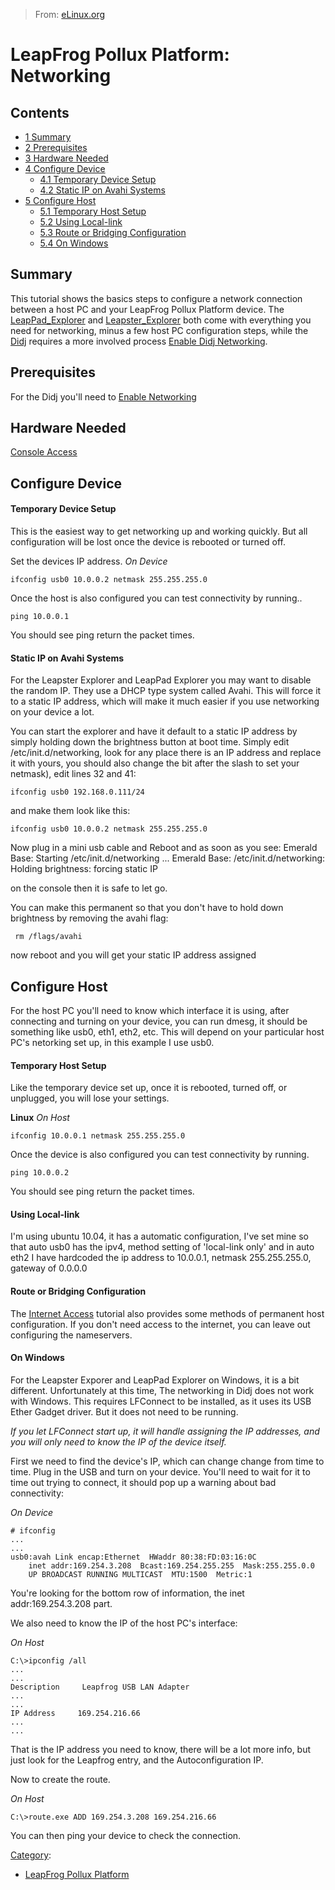 > From: [eLinux.org](http://eLinux.org/LeapFrog_Pollux_Platform:_Networking "http://eLinux.org/LeapFrog_Pollux_Platform:_Networking")


# LeapFrog Pollux Platform: Networking



## Contents

-   [1 Summary](#summary)
-   [2 Prerequisites](#prerequisites)
-   [3 Hardware Needed](#hardware-needed)
-   [4 Configure Device](#configure-device)
    -   [4.1 Temporary Device Setup](#temporary-device-setup)
    -   [4.2 Static IP on Avahi Systems](#static-ip-on-avahi-systems)
-   [5 Configure Host](#configure-host)
    -   [5.1 Temporary Host Setup](#temporary-host-setup)
    -   [5.2 Using Local-link](#using-local-link)
    -   [5.3 Route or Bridging
        Configuration](#route-or-bridging-configuration)
    -   [5.4 On Windows](#on-windows)

## Summary

This tutorial shows the basics steps to configure a network connection
between a host PC and your LeapFrog Pollux Platform device. The
[LeapPad\_Explorer](http://eLinux.org/LeapPad_Explorer "LeapPad Explorer") and
[Leapster\_Explorer](http://eLinux.org/Leapster_Explorer "Leapster Explorer") both come
with everything you need for networking, minus a few host PC
configuration steps, while the [Didj](http://eLinux.org/Didj "Didj") requires a more
involved process [Enable Didj
Networking](http://eLinux.org/Didj_Enable_Networking "Didj Enable Networking").

## Prerequisites

For the Didj you'll need to [Enable
Networking](http://eLinux.org/Didj_Enable_Networking "Didj Enable Networking")



## Hardware Needed

[Console
Access](http://eLinux.org/LeapFrog_Pollux_Platform:_Console_Access "LeapFrog Pollux Platform: Console Access")



## Configure Device

#### Temporary Device Setup

This is the easiest way to get networking up and working quickly. But
all configuration will be lost once the device is rebooted or turned
off.

Set the devices IP address. *On Device*

    ifconfig usb0 10.0.0.2 netmask 255.255.255.0

Once the host is also configured you can test connectivity by running..

    ping 10.0.0.1

You should see ping return the packet times.



#### Static IP on Avahi Systems

For the Leapster Explorer and LeapPad Explorer you may want to disable
the random IP. They use a DHCP type system called Avahi. This will force
it to a static IP address, which will make it much easier if you use
networking on your device a lot.

You can start the explorer and have it default to a static IP address by
simply holding down the brightness button at boot time. Simply edit
/etc/init.d/networking, look for any place there is an IP address and
replace it with yours, you should also change the bit after the slash to
set your netmask), edit lines 32 and 41:

    ifconfig usb0 192.168.0.111/24


 and make them look like this:

    ifconfig usb0 10.0.0.2 netmask 255.255.255.0


 Now plug in a mini usb cable and Reboot and as soon as you see: Emerald
Base: Starting /etc/init.d/networking ... Emerald Base:
/etc/init.d/networking: Holding brightness: forcing static IP

on the console then it is safe to let go.

You can make this permanent so that you don't have to hold down
brightness by removing the avahi flag:

     rm /flags/avahi

now reboot and you will get your static IP address assigned



## Configure Host

For the host PC you'll need to know which interface it is using, after
connecting and turning on your device, you can run dmesg, it should be
something like usb0, eth1, eth2, etc. This will depend on your
particular host PC's netorking set up, in this example I use usb0.



#### Temporary Host Setup

Like the temporary device set up, once it is rebooted, turned off, or
unplugged, you will lose your settings.

**Linux** *On Host*

    ifconfig 10.0.0.1 netmask 255.255.255.0

Once the device is also configured you can test connectivity by running.

    ping 10.0.0.2

You should see ping return the packet times.

#### Using Local-link

I'm using ubuntu 10.04, it has a automatic configuration, I've set mine
so that auto usb0 has the ipv4, method setting of 'local-link only' and
in auto eth2 I have hardcoded the ip address to 10.0.0.1, netmask
255.255.255.0, gateway of 0.0.0.0



#### Route or Bridging Configuration

The [Internet
Access](http://eLinux.org/LeapFrog_Pollux_Platform:_Internet_Access "LeapFrog Pollux Platform: Internet Access")
tutorial also provides some methods of permanent host configuration. If
you don't need access to the internet, you can leave out configuring the
nameservers.

#### On Windows

For the Leapster Exporer and LeapPad Explorer on Windows, it is a bit
different. Unfortunately at this time, The networking in Didj does not
work with Windows. This requires LFConnect to be installed, as it uses
its USB Ether Gadget driver. But it does not need to be running.

*If you let LFConnect start up, it will handle assigning the IP
addresses, and you will only need to know the IP of the device itself.*

First we need to find the device's IP, which can change change from time
to time. Plug in the USB and turn on your device. You'll need to wait
for it to time out trying to connect, it should pop up a warning about
bad connectivity:

*On Device*

    # ifconfig
    ...
    ...
    usb0:avah Link encap:Ethernet  HWaddr 80:38:FD:03:16:0C
        inet addr:169.254.3.208  Bcast:169.254.255.255  Mask:255.255.0.0
        UP BROADCAST RUNNING MULTICAST  MTU:1500  Metric:1

You're looking for the bottom row of information, the inet
addr:169.254.3.208 part.

We also need to know the IP of the host PC's interface:

*On Host*

    C:\>ipconfig /all
    ...
    ...
    Description     Leapfrog USB LAN Adapter
    ...
    ...
    IP Address     169.254.216.66
    ...
    ...

That is the IP address you need to know, there will be a lot more info,
but just look for the Leapfrog entry, and the Autoconfiguration IP.

Now to create the route.

*On Host*

    C:\>route.exe ADD 169.254.3.208 169.254.216.66

You can then ping your device to check the connection.


[Category](http://eLinux.org/Special:Categories "Special:Categories"):

-   [LeapFrog Pollux
    Platform](http://eLinux.org/index.php?title=Category:LeapFrog_Pollux_Platform&action=edit&redlink=1 "Category:LeapFrog Pollux Platform (page does not exist)")

